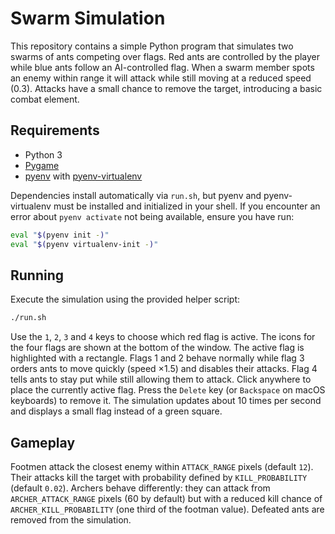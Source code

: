 # Swarm Simulation

This repository contains a simple Python program that simulates two swarms of ants competing over flags. Red ants are controlled by the player while blue ants follow an AI-controlled flag. When a swarm member spots an enemy within range it will attack while still moving at a reduced speed (0.3). Attacks have a small chance to remove the target, introducing a basic combat element.

## Requirements

- Python 3
- [Pygame](https://www.pygame.org/)
- [pyenv](https://github.com/pyenv/pyenv) with [pyenv-virtualenv](https://github.com/pyenv/pyenv-virtualenv)

Dependencies install automatically via `run.sh`, but pyenv and pyenv-virtualenv
must be installed and initialized in your shell. If you encounter an error about
`pyenv activate` not being available, ensure you have run:

```bash
eval "$(pyenv init -)"
eval "$(pyenv virtualenv-init -)"
```

## Running

Execute the simulation using the provided helper script:

```bash
./run.sh
```

Use the `1`, `2`, `3` and `4` keys to choose which red flag is active. The icons for the
four flags are shown at the bottom of the window. The active flag is highlighted
with a rectangle. Flags 1 and 2 behave normally while flag 3 orders ants to move
quickly (speed ×1.5) and disables their attacks. Flag 4 tells ants to stay put while still
allowing them to attack. Click anywhere to place the currently
active flag. Press the `Delete` key (or `Backspace` on macOS keyboards) to remove it. The simulation
updates about 10 times per second and displays a small flag instead of a green
square.

## Gameplay

Footmen attack the closest enemy within `ATTACK_RANGE` pixels (default `12`).
Their attacks kill the target with probability defined by `KILL_PROBABILITY`
(default `0.02`). Archers behave differently: they can attack from
`ARCHER_ATTACK_RANGE` pixels (60 by default) but with a reduced kill chance of
`ARCHER_KILL_PROBABILITY` (one third of the footman value). Defeated ants are
removed from the simulation.
